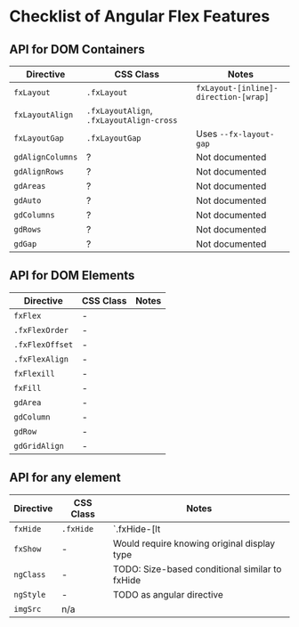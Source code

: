 # Checklist of Angular Flex Features

## API for DOM Containers

| Directive  | CSS Class   | Notes |
|------------|-------------|-------|
| `fxLayout` | `.fxLayout` |  `fxLayout-[inline]-direction-[wrap]`     |
| `fxLayoutAlign` | `.fxLayoutAlign`, `.fxLayoutAlign-cross` | |
| `fxLayoutGap` | `.fxLayoutGap` | Uses `--fx-layout-gap` |
| `gdAlignColumns` | ? | Not documented |
| `gdAlignRows` | ? | Not documented |
| `gdAreas` | ? | Not documented |
| `gdAuto` | ? | Not documented |
| `gdColumns` | ? | Not documented |
| `gdRows` | ? | Not documented |
| `gdGap` | ? | Not documented |

## API for DOM Elements

| Directive  | CSS Class   | Notes |
|------------|-------------|-------|
| `fxFlex` | - | |
| `.fxFlexOrder` | - | |
| `.fxFlexOffset` | - | |
| `.fxFlexAlign` | - | |
| `fxFlexill` | - | |
| `fxFill` | - | |
| `gdArea` | - | |
| `gdColumn` | - | |
| `gdRow` | - | |
| `gdGridAlign` | - | |

## API for any element

| Directive | CSS Class | Notes |
|-----------|-----------|-------|
| `fxHide` | `.fxHide` | `.fxHide-[lt | gt]-size` |
| `fxShow` | - | Would require knowing original display type |
| `ngClass` | - | TODO: Size-based conditional similar to fxHide |
| `ngStyle` | - | TODO as angular directive |
| `imgSrc` | n/a |  |